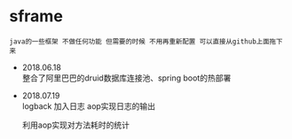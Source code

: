 # sframe
`java的一些框架 不做任何功能 但需要的时候 不用再重新配置 可以直接从github上面拖下来`

* 2018.06.18    
    整合了阿里巴巴的druid数据库连接池、spring boot的热部署

* 2018.07.19        
    logback 加入日志 aop实现日志的输出     
    
    利用aop实现对方法耗时的统计